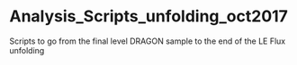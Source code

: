 # Analysis_Scripts_unfolding_oct2017
Scripts to go from the final level DRAGON sample to the end of the LE Flux unfolding 
